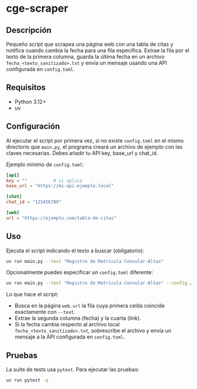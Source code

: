 cge-scraper
===========

Descripción
-----------

Pequeño script que scrapea una página web con una tabla de citas y notifica cuando cambia la fecha para una fila específica. Extrae la fila por el texto de la primera columna, guarda la última fecha en un archivo `fecha_<texto_sanitizado>.txt` y envía un mensaje usando una API configurada en `config.toml`.

Requisitos
----------

- Python 3.12+
- uv

Configuración
-------------

Al ejecutar el script por primera vez, si no existe `config.toml` en el mismo directorio que `main.py`, el programa creará un archivo de ejemplo con las claves necesarias. Debes añadir tu API key, base_url y chat_id.

Ejemplo mínimo de `config.toml`:

```toml
[api]
key = ""          # si aplica
base_url = "https://mi-api-ejemplo.local"

[chat]
chat_id = "123456789"

[web]
url = "https://ejemplo.com/tabla-de-citas"
```

Uso
---

Ejecuta el script indicando el texto a buscar (obligatorio):

```bash
uv run main.py --text "Registro de Matrícula Consular-Altas"
```

Opcionalmente puedes especificar un `config.toml` diferente:

```bash
uv run main.py --text "Registro de Matrícula Consular-Altas" --config /ruta/a/config.toml
```

Lo que hace el script:
- Busca en la página `web.url` la fila cuya primera celda coincide exactamente con `--text`.
- Extrae la segunda columna (fecha) y la cuarta (link).
- Si la fecha cambia respecto al archivo local `fecha_<texto_sanitizado>.txt`, sobrescribe el archivo y envía un mensaje a la API configurada en `config.toml`.

Pruebas
-------

La suite de tests usa `pytest`. Para ejecutar las pruebas:

```bash
uv run pytest -q
```
